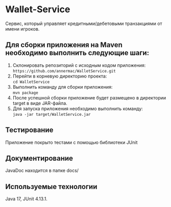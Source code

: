 # Wallet-Service
Сервис, который управляет кредитными/дебетовыми транзакциями от имени игроков.
## Для сборки приложения на Maven необходимо выполнить следующие шаги:
1. Склонировать репозиторий с исходным кодом приложения:  
``` https://github.com/annermac/WalletService.git ```  
2. Перейти в корневую директорию проекта:  
``` cd WalletService ```
3. Выполнить команду для сборки приложения:  
``` mvn package ```
4. После успешной сборки приложение будет размещено в директории target в виде JAR-файла.
5. Для запуска приложения необходимо выполнить команду:  
```java -jar target/WalletService.jar```
##  Тестирование
Приложение покрыто тестами с помощью библиотеки JUnit
##  Документирование
JavaDoc находится в папке docs/
##  Используемые технологии
Java 17, JUnit 4.13.1.